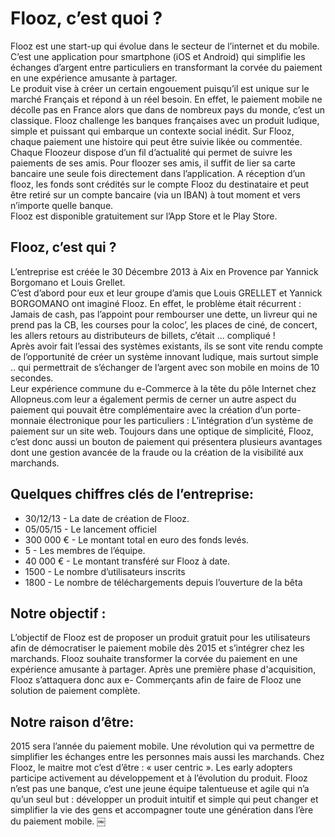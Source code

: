 # Flooz, c’est quoi ? 
 
Flooz est une start-up qui évolue dans le secteur de l’internet et du mobile. C’est une application pour smartphone (iOS et Android) qui simplifie les échanges d’argent entre particuliers en transformant la corvée du paiement en une expérience amusante à partager.  
Le produit vise à créer un certain engouement puisqu’il est unique sur le marché Français et répond à un réel besoin. En effet, le paiement mobile ne décolle pas en France alors que dans de nombreux pays du monde, c’est un classique. Flooz challenge les banques françaises avec un produit ludique, simple et puissant qui embarque un contexte social inédit. Sur Flooz, chaque paiement une histoire qui peut être suivie likée ou commentée. Chaque Floozeur dispose d’un fil d’actualité qui permet de suivre les paiements de ses amis.
Pour floozer ses amis, il suffit de lier sa carte bancaire une seule fois directement dans l’application. A réception d’un flooz, les fonds sont crédités sur le compte Flooz du destinataire et peut être retiré sur un compte bancaire (via un IBAN) à tout moment et vers n’importe quelle banque.  
Flooz est disponible gratuitement sur l’App Store et le Play Store.  

## Flooz, c’est qui ? 
 
L’entreprise est créée le 30 Décembre 2013 à Aix en Provence par Yannick Borgomano et
Louis Grellet.  
C’est d’abord pour eux et leur groupe d’amis que Louis GRELLET et Yannick BORGOMANO ont imaginé Flooz. En effet, le problème était récurrent : Jamais de cash, pas l’appoint pour rembourser une dette, un livreur qui ne prend pas la CB, les courses pour la coloc’, les places de ciné, de concert, les allers retours au distributeurs de billets, c’était ... compliqué !  
Après avoir fait l’essai des systèmes existants, ils se sont vite rendu compte de l’opportunité de créer un système innovant ludique, mais surtout simple .. qui permettrait de s’échanger de l’argent avec son mobile en moins de 10 secondes.  
Leur expérience commune du e-Commerce à la tête du pôle Internet chez Allopneus.com leur a également permis de cerner un autre aspect du paiement qui pouvait être complémentaire avec la création d’un porte-monnaie électronique pour les particuliers : L’intégration d’un système de paiement sur un site web. Toujours dans une optique de simplicité, Flooz, c’est donc aussi un bouton de paiement qui présentera plusieurs avantages dont une gestion avancée de la fraude ou la création de la visibilité aux marchands.
  
  
## Quelques chiffres clés de l’entreprise:

- 30/12/13 - La date de création de Flooz.
- 05/05/15 - Le lancement officiel
- 300 000 € - Le montant total en euro des fonds levés.
- 5 - Les membres de l’équipe.
- 40 000 € - Le montant transféré sur Flooz à
date.
- 1500 - Le nombre d’utilisateurs inscrits
- 1800 - Le nombre de téléchargements depuis l’ouverture de la bêta

## Notre objectif :    

L’objectif de Flooz est de proposer un produit gratuit pour les utilisateurs afin de démocratiser le paiement mobile dès 2015 et s’intégrer chez les marchands. Flooz souhaite transformer la corvée du paiement en une expérience amusante à partager. Après une première phase d'acquisition, Flooz s’attaquera donc aux e- Commerçants afin de faire de Flooz une solution de paiement complète.  

## Notre raison d’être:  
  
2015 sera l’année du paiement mobile. Une révolution qui va permettre de simplifier les échanges entre les personnes mais aussi les marchands. Chez Flooz, le maitre mot c’est d’être : « user centric ». Les early adopters participe activement au développement et à l’évolution du produit. Flooz n’est pas une banque, c’est une jeune équipe talentueuse et agile qui n’a qu’un seul but : développer un produit intuitif et simple qui peut changer et simplifier la vie des gens et accompagner toute une génération dans l’ère du paiement mobile.
￼
